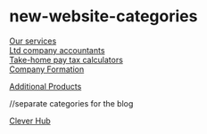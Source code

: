 # new-website-categories
<p>
<a href="https://cleveraccounts.com/our-services">Our services</a>
 <br>
<a href="https://cleveraccounts.com/limited-company">Ltd company accountants</a>
 <br>
<a href="https://cleveraccounts.com/contractor-accountants/take-home-pay-calculator">Take-home pay tax calculators</a>
 <br>
<a href="https://cleveraccounts.com/our-services/company-formation">Company Formation</a>

</p>
<p>
<a href="https://cleveraccounts.com/additional-products">Additional Products</a>
  
</p>
//separate categories for the blog
<p>
<a href="https://cleveraccounts.com/blog">Clever Hub</a> 
</p>
  
